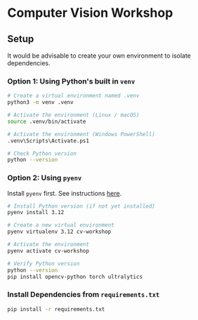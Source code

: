 # Computer Vision Workshop

## Setup

It would be advisable to create your own environment to isolate dependencies.

### Option 1: Using Python's built in `venv`

```bash
# Create a virtual environment named .venv
python3 -m venv .venv

# Activate the environment (Linux / macOS)
source .venv/bin/activate

# Activate the environment (Windows PowerShell)
.venv\Scripts\Activate.ps1

# Check Python version
python --version
```

### Option 2: Using `pyenv`

Install `pyenv` first. See instructions [here](https://github.com/pyenv/pyenv).

```bash
# Install Python version (if not yet installed)
pyenv install 3.12

# Create a new virtual environment
pyenv virtualenv 3.12 cv-workshop

# Activate the environment
pyenv activate cv-workshop

# Verify Python version
python --version
pip install opencv-python torch ultralytics
```

### Install Dependencies from `requirements.txt`

```bash
pip install -r requirements.txt
```
